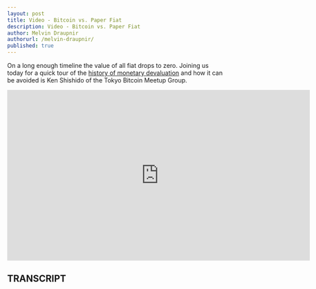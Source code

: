 ```yaml
---
layout: post
title: Video - Bitcoin vs. Paper Fiat
description: Video - Bitcoin vs. Paper Fiat
author: Melvin Draupnir
authorurl: /melvin-draupnir/
published: true
---
```


<p>On a long enough timeline the value of all fiat drops to zero. Joining us today for a quick tour of the <a href="/hidden-secrets-of-money-when-money-is-corrupted/">history of monetary devaluation</a> and how it can be avoided is Ken Shishido of the Tokyo Bitcoin Meetup Group.</p>

<center><iframe width="700" height="394" src="https://www.youtube.com/embed/Q1B0BRoJRkM" frameborder="0" allowfullscreen></iframe></center>

<h2>TRANSCRIPT</h2>
